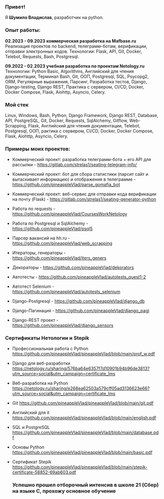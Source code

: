 ### Привет!
Я <b>Шумило Владислав</b>, разработчик на python.

### Опыт работы:
**02.2023 - 09.2023 коммерческая разработка на Mafbase.ru**
Реализация проектов по backend, телеграмм-ботам, верификации, отправки электронных кодов.
Технологии: Flask, API, Git, Docker, Telebot, Requests, Bash, Postgresql.

**09.2022 - 02.2023 учебная разработка по проектам Netology.ru**
Технологии: Python Basic, Algorithms, Английский для чтения документации, Терминал Bash, Git, ООП, Postgresql, SQL, Psycopg2, ORM, Регулярные выражения, Парсинг, Разработка тестов, Django, Django-testing, Django REST, Практика с сервером, CI/CD, Docker, Docker Compose, Flask, Aiohttp, Asyncio, Celery.

### Мой стек
Linux, Windows, Bash, Python, Django Framework, Django REST, Database, API, PostgreSQL, Git, Docker, Requests, SqlAlchemy, Gitflow, Web-Scrapping, Flask, Английский для чтения документации, Telebot, Postgresql, ООП, рактика с сервером, CI/CD, Docker, Docker Compose, Flask, Aiohttp, Asyncio, Celery.

### Примеры моих проектов:

- Коммерческий проект: разработка телеграмм-бота + его API для рассылки - https://gitlab.com/strelas1/seating-telegram-info/

- Коммерческий проект: бот для сбора статистики (парсит сайт и вытаскивает информацию) и отображения в телеграмме - https://github.com/pineappleVlad/parse_gomafia_bot

- Коммерческий проект: веб-сервис для отправки кода верификации на почту (Flask) - https://gitlab.com/strelas1/seating-generator-python
  
- Работа по requests - https://github.com/pineappleVlad/CoursesWorkNetology

- Работа по Postgresql и SqlAlchemy - https://github.com/pineappleVlad/psql5

- Парсер вакансий на hh.ru - https://github.com/pineappleVlad/web_scrapping

- Итераторы, генераторы - https://github.com/pineappleVlad/iters_geners

- Декораторы - https://github.com/pineappleVlad/dekorators

- Автотесты - https://github.com/pineappleVlad/autotests_quest1-2

- Автотест Selenium - https://github.com/pineappleVlad/autotests_selenium

- Django-Postgresql - https://github.com/pineappleVlad/django_db

- Django-Пагинация - https://github.com/pineappleVlad/django_pagi

- Django-REST проект - https://github.com/pineappleVlad/django_sensors


### Сертификаты Нетологии и Stepik

- Профессиональная работа с Python https://github.com/pineappleVlad/pineappleVlad/blob/main/prof_w.pdf

- Django для веб-разработки https://netology.ru/sharing/576ba64e6357f7d10901b94b96de3813?utm_source=social&utm_campaign=certificate_lms

- Веб-разработка на Python https://netology.ru/sharing/e268ea62503a579cff05ad3136623e66?utm_source=social&utm_campaign=certificate_lms 

- Git https://github.com/pineappleVlad/pineappleVlad/blob/main/git.pdf

- Английский для it https://github.com/pineappleVlad/pineappleVlad/blob/main/english.pdf

- SQL и PostgreSQL https://github.com/pineappleVlad/pineappleVlad/blob/main/database.pdf

- Основы Python https://github.com/pineappleVlad/pineappleVlad/blob/main/basic.pdf

- Сертификат Stepik https://github.com/pineappleVlad/pineappleVlad/blob/main/stepik-certificate-58852-69ab603.pdf

  ### Успешно прошел отборочный интенсив в школе 21 (Сбер) на языке C, прохожу основное обучение
